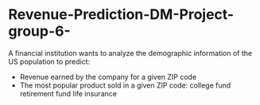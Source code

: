 # Revenue-Prediction-DM-Project-group-6-
A financial institution wants to analyze the demographic information of the US population to predict:

* Revenue earned by the company for a given ZIP code  
* The most popular product sold in a given ZIP code:
college fund
retirement fund
life insurance
